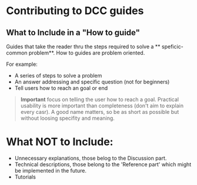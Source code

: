 # Contributing to DCC guides

## What to Include in a "How to guide"
Guides that take the reader thru the steps required to solve a ** speficic-common problem**. How to guides are problem oriented.

For example:
- A series of steps to solve a problem
- An answer addressing and specific question (not for beginners)
- Tell users how to reach an goal or end

> **Important** focus on telling the user how to reach a goal. Practical usability is more important than completeness (don't aim to explain every casr). A good name matters, so be as short as possible but without loosing specifity and meaning. 


# What NOT to Include:

- Unnecessary explanations, those belog to the Discussion part.
- Technical descriptions, those belong to the 'Reference part' which might be implemented in the future.
- Tutorials

